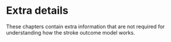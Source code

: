 # Extra details

These chapters contain extra information that are not required for understanding how the stroke outcome model works.